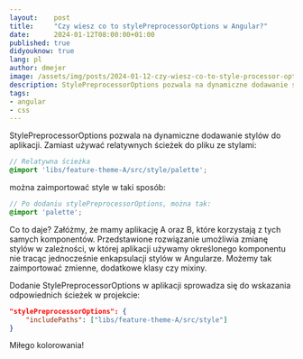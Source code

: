 ```yaml
---
layout:    post
title:     "Czy wiesz co to stylePreprocessorOptions w Angular?"
date:      2024-01-12T08:00:00+01:00
published: true
didyouknow: true
lang: pl
author: dmejer
image: /assets/img/posts/2024-01-12-czy-wiesz-co-to-style-processor-options-w-angular/css.webp
description: StylePreprocessorOptions pozwala na dynamiczne dodawanie stylów do aplikacji. Pokazujemy kawałek kodu, który to umożliwia.
tags:
- angular
- css
---
```

StylePreprocessorOptions pozwala na dynamiczne dodawanie stylów do aplikacji. Zamiast używać relatywnych ścieżek do pliku ze stylami:
```scss
// Relatywna ścieżka
@import 'libs/feature-theme-A/src/style/palette';
```
można zaimportować style w taki sposób:
```scss
// Po dodaniu stylePreprocessorOptions, można tak:
@import 'palette';
```

Co to daje? Załóżmy, że mamy aplikację A oraz B, które korzystają z tych samych komponentów. Przedstawione rozwiązanie umożliwia zmianę stylów w zależności, w której aplikacji używamy określonego komponentu nie tracąc jednocześnie enkapsulacji stylów w Angularze. Możemy tak zaimportować zmienne, dodatkowe klasy czy mixiny.

Dodanie StylePreprocessorOptions w aplikacji sprowadza się do wskazania odpowiednich ścieżek w projekcie:
```json
"stylePreprocessorOptions": {
    "includePaths": ["libs/feature-theme-A/src/style"]
}
```

Miłego kolorowania!